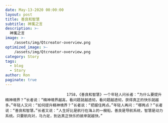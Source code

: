 ```yaml
---
date: May-13-2020 00:00:00
layout: post
title: 善良和智慧
subtitle: 神寓之言
description: >-
  神寓之言
image: >-
    /assets/img/Qtcreator-overview.png
optimized_image: >-
    /assets/img/Qtcreator-overview.png
category: Story
tags:
  - blog
  - Story
author: Ron
paginate: true
---
```


							　　1758，《善良和智慧》一个年轻人问长者：“为什么要提升精神境界？”长者说：“精神境界越高，看问题就越透彻，看问题越透彻，获得真正的快乐就越多。”年轻人又问：“如何提升精神境界？”长者说：“把握住两点。”年轻人再问：“哪两点？”长者说：“善良和智慧。”长者又说：“人生好比是航行在海上的一艘船，善良是导航系统，智慧是动力系统。只要航向对，马力足，到达真正快乐的彼岸就越快。”
							
							
						